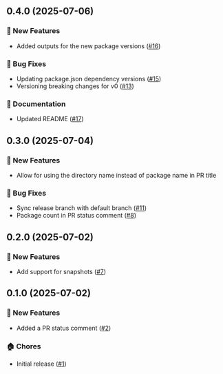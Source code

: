 ## 0.4.0 (2025-07-06)

### 🚀 New Features
- Added outputs for the new package versions ([#16](https://github.com/cadamsdev/lazy-release-action/pull/16))

### 🐛 Bug Fixes
- Updating package.json dependency versions ([#15](https://github.com/cadamsdev/lazy-release-action/pull/15))
- Versioning breaking changes for v0 ([#13](https://github.com/cadamsdev/lazy-release-action/pull/13))

### 📖 Documentation
- Updated README ([#17](https://github.com/cadamsdev/lazy-release-action/pull/17))


## 0.3.0 (2025-07-04)

### 🚀 New Features
- Allow for using the directory name instead of package name in PR
title

### 🐛 Bug Fixes
- Sync release branch with default branch ([#11](https://github.com/cadamsdev/lazy-release-action/pull/11))
- Package count in PR status comment ([#8](https://github.com/cadamsdev/lazy-release-action/pull/8))


## 0.2.0 (2025-07-02)

### 🚀 New Features
- Add support for snapshots ([#7](https://github.com/cadamsdev/lazy-release-action/pull/7))


## 0.1.0 (2025-07-02)

### 🚀 New Features
- Added a PR status comment ([#2](https://github.com/cadamsdev/lazy-release-action/pull/2))

### 🏠 Chores
- Initial release ([#1](https://github.com/cadamsdev/lazy-release-action/pull/1))
